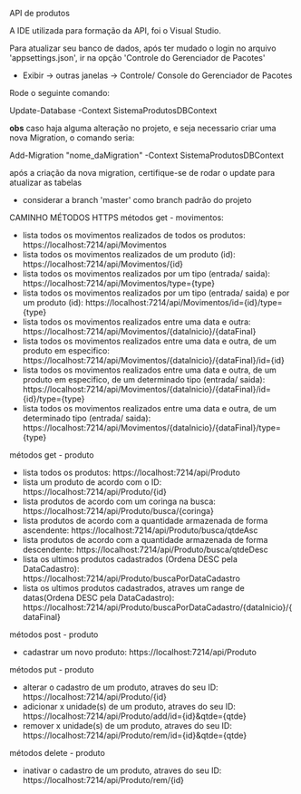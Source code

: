 API de produtos

A IDE utilizada para formação da API, foi o Visual Studio.

Para atualizar seu banco de dados, após ter mudado o login no arquivo 'appsettings.json', ir na opção 'Controle do Gerenciador de Pacotes'
  - Exibir -> outras janelas -> Controle/ Console do Gerenciador de Pacotes

Rode o seguinte comando:

Update-Database -Context SistemaProdutosDBContext

****obs****
caso haja alguma alteração no projeto, e seja necessario criar uma nova Migration, o comando seria:

  Add-Migration "nome_daMigration" -Context SistemaProdutosDBContext

após a criação da nova migration, certifique-se de rodar o update para atualizar as tabelas

- considerar a branch 'master' como branch padrão do projeto

CAMINHO MÉTODOS HTTPS
métodos get - movimentos:
- lista todos os movimentos realizados de todos os produtos: https://localhost:7214/api/Movimentos
- lista todos os movimentos realizados de um produto (id): https://localhost:7214/api/Movimentos/{id}
- lista todos os movimentos realizados por um tipo (entrada/ saida): https://localhost:7214/api/Movimentos/type={type}
- lista todos os movimentos realizados por um tipo (entrada/ saida) e por um produto (id): https://localhost:7214/api/Movimentos/id={id}/type={type}
- lista todos os movimentos realizados entre uma data e outra: https://localhost:7214/api/Movimentos/{dataInicio}/{dataFinal}
- lista todos os movimentos realizados entre uma data e outra, de um produto em especifico: https://localhost:7214/api/Movimentos/{dataInicio}/{dataFinal}/id={id}
- lista todos os movimentos realizados entre uma data e outra, de um produto em especifico, de um determinado tipo (entrada/ saida): https://localhost:7214/api/Movimentos/{dataInicio}/{dataFinal}/id={id}/type={type}
- lista todos os movimentos realizados entre uma data e outra, de um determinado tipo (entrada/ saida): https://localhost:7214/api/Movimentos/{dataInicio}/{dataFinal}/type={type}

métodos get - produto
- lista todos os produtos: https://localhost:7214/api/Produto
- lista um produto de acordo com o ID: https://localhost:7214/api/Produto/{id}
- lista produtos de acordo com um coringa na busca: https://localhost:7214/api/Produto/busca/{coringa}
- lista produtos de acordo com a quantidade armazenada de forma ascendente: https://localhost:7214/api/Produto/busca/qtdeAsc
- lista produtos de acordo com a quantidade armazenada de forma descendente: https://localhost:7214/api/Produto/busca/qtdeDesc
- lista os ultimos produtos cadastrados (Ordena DESC pela DataCadastro): https://localhost:7214/api/Produto/buscaPorDataCadastro
- lista os ultimos produtos cadastrados, atraves um range de datas(Ordena DESC pela DataCadastro): https://localhost:7214/api/Produto/buscaPorDataCadastro/{dataInicio}/{dataFinal}

métodos post - produto
- cadastrar um novo produto: https://localhost:7214/api/Produto

métodos put - produto
- alterar o cadastro de um produto, atraves do seu ID: https://localhost:7214/api/Produto/{id}
- adicionar x unidade(s) de um produto, atraves do seu ID: https://localhost:7214/api/Produto/add/id={id}&qtde={qtde}
- remover x unidade(s) de um produto, atraves do seu ID: https://localhost:7214/api/Produto/rem/id={id}&qtde={qtde}

métodos delete - produto
- inativar o cadastro de um produto, atraves do seu ID: https://localhost:7214/api/Produto/rem/{id}


